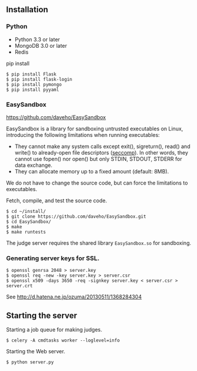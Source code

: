 ## Installation

### Python

+ Python 3.3 or later
+ MongoDB 3.0 or later
+ Redis

pip install

```
$ pip install Flask
$ pip install flask-login
$ pip install pymongo
$ pip install pyyaml
```

### EasySandbox

https://github.com/daveho/EasySandbox

EasySandbox is a library for sandboxing untrusted executables on Linux, introducing the following limitations when running executables:

+ They cannot make any system calls except exit(), sigreturn(), read() and write() to already-open file descriptors ([seccomp](https://en.wikipedia.org/wiki/Seccomp)). In other words, they cannot use fopen() nor open() but only STDIN, STDOUT, STDERR for data exchange.
+ They can allocate memory up to a fixed amount (default: 8MB).

We do not have to change the source code, but can force the limitations to executables.

Fetch, compile, and test the source code.

```
$ cd ~/install/
$ git clone https://github.com/daveho/EasySandbox.git
$ cd EasySandbox/
$ make
$ make runtests
```

The judge server requires the shared library `EasySandbox.so` for sandboxing. 

### Generating server keys for SSL.

```
$ openssl genrsa 2048 > server.key
$ openssl req -new -key server.key > server.csr
$ openssl x509 -days 3650 -req -signkey server.key < server.csr > server.crt
```

See http://d.hatena.ne.jp/ozuma/20130511/1368284304

## Starting the server

Starting a job queue for making judges.

```
$ celery -A cmdtasks worker --loglevel=info
```

Starting the Web server.
```
$ python server.py
```
